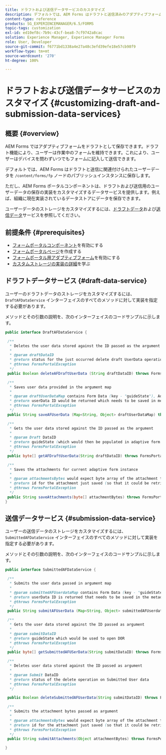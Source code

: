 ```yaml
---
title: ドラフトおよび送信データサービスのカスタマイズ
description: デフォルトでは、AEM Forms はドラフトと送信済みのアダプティブフォームをパブリッシュインスタンスのデフォルトのノードに保存します。ただし、AEM Forms のドラフトと送信データサービスを設定することにより、ドラフトおよび送信済みアダプティブフォームのストレージをカスタマイズできます。
content-type: reference
products: SG_EXPERIENCEMANAGER/6.5/FORMS
topic-tags: customization
exl-id: ed10ef8c-7b9c-43cf-bea8-7cf9742a8cac
solution: Experience Manager, Experience Manager Forms
role: User, Developer
source-git-commit: f6771bd1338a4e27a48c3efd39efe18e57cb98f9
workflow-type: tm+mt
source-wordcount: '270'
ht-degree: 100%

---
```


# ドラフトおよび送信データサービスのカスタマイズ {#customizing-draft-and-submission-data-services}

## 概要 {#overview}

AEM Forms ではアダプティブフォームをドラフトとして保存できます。ドラフト機能により、ユーザーは作業中のフォームを維持できます。これにより、ユーザーはデバイスを問わずいつでもフォームに記入して送信できます。

デフォルトでは、AEM Forms はドラフトと送信に関連付けられたユーザーデータを `/content/forms/fp` ノードのパブリッシュインスタンスに保存します。

ただし、AEM Forms ポータルコンポーネントは、ドラフトおよび送信用のユーザーデータの保存の実装をカスタマイズするデータサービスを提供します。例えば、組織に現在実装されているデータストアにデータを保存できます。

ユーザーデータのストレージをカスタマイズするには、[ドラフトデータ](/help/forms/using/custom-draft-submission-data-services.md#p-draft-data-service-p)および[送信データ](/help/forms/using/custom-draft-submission-data-services.md#p-submission-data-service-p)サービスを参照してください。

## 前提条件 {#prerequisites}

* [フォームポータルコンポーネント](/help/forms/using/enabling-forms-portal-components.md)を有効にする
* [フォームポータルページ](/help/forms/using/creating-form-portal-page.md)を作成する
* [フォームポータル用アダプティブフォーム](/help/forms/using/draft-submission-component.md)を有効にする
* [カスタムストレージの実装の詳細](/help/forms/using/draft-submission-component.md#customizing-the-storage)を学ぶ

## ドラフトデータサービス {#draft-data-service}

ユーザーのドラフトデータのストレージをカスタマイズするには、`DraftAFDataService` インターフェイスのすべてのメソッドに対して実装を指定する必要があります。

メソッドとその引数の説明を、次のインターフェイスのコードサンプルに示します。

```java
public interface DraftAFDataService {

 /**
  * Deletes the user data stored against the ID passed as the argument
  *
  * @param draftDataID
  * @return status for the just occurred delete draft UserData operation
  * @throws FormsPortalException
  */
 public Boolean deleteAFDraftUserData (String draftDataID) throws FormsPortalException;

 /**
  * Saves user data provided in the argument map
  *
  * @param draftUserDataMap contains Form Data (key - "guideState"), Adaptive Form Name (Key - "guideName"), and Draft DataID (Key - "userDataID") if there is update
  * @return userData ID would be returned which needs to be saved in metadata node
  * @throws FormsPortalException
  */
 public String saveAFUserData (Map<String, Object> draftUserDataMap) throws FormsPortalException;

 /**
  * Gets the user data stored against the ID passed as the argument
  *
  * @param Draft DataID
  * @return guideState (which would then be populated in adaptive form to reload the draft) which is stored against draftDataID
  * @throws FormsPortalException
  */
 public byte[] getAFDraftUserData(String draftDataID) throws FormsPortalException;

 /**
  * Saves the attachments for current adaptive form instance
  *
  * @param attachmentsBytes would expect byte array of the attachment to be saved
  * @return id for the attachment just saved (so that it could be retrieved later)
  * @throws FormsPortalException
  */
 public String saveAttachments(byte[] attachmentBytes) throws FormsPortalException;
}
```

## 送信データサービス {#submission-data-service}

ユーザーの送信データのストレージをカスタマイズするには、`SubmittedAFDataService` インターフェイスのすべてのメソッドに対して実装を指定する必要があります。

メソッドとその引数の説明を、次のインターフェイスのコードサンプルに示します。

```java
public interface SubmittedAFDataService {

 /**
  * Submits the user data passed in argument map
  *
  * @param submittedAFUserdataMap contains Form Data (key - "guideState"), Adaptive Form Name (Key - "guideName"), and Draft DataID (Key - "userDataID")
  * @return userData ID is returned that needs to be saved in the metadata node
  * @throws FormsPortalException
  */
 public String submitAFUserData (Map<String, Object> submittedAFUserdataMap) throws FormsPortalException;

 /**
  * Gets the user data stored against the ID passed as argument
  *
  * @param submitDataID
  * @return guideState which would be used to open DOR
  * @throws FormsPortalException
  */
 public byte[] getSubmittedAFUSerData(String submitDataID) throws FormsPortalException;

 /**
  * Deletes user data stored against the ID passed as argument
  *
  * @param Submit DataID
  * @return status of the delete operation on Submitted User data
  * @throws FormsPortalException
  */

 public Boolean deleteSubmittedAFUserData(String submitDataID) throws FormsPortalException;

 /**
  * Submits the attachment bytes passed as argument
  *
  * @param attachmentsBytes would expect byte array of the attachment to be saved
  * @return id for the attachment just saved (so that it could be retrieved later)
  * @throws FormsPortalException
  */
 public String submitAttachments(Object attachmentBytes) throws FormsPortalException;

}
```
